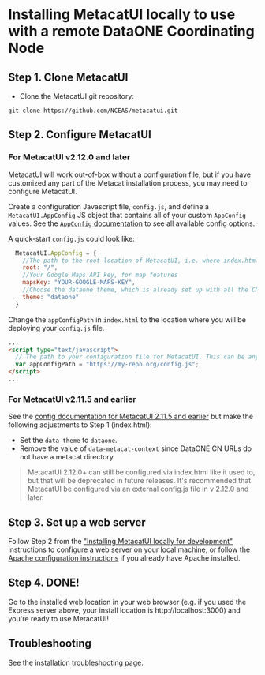 # Installing MetacatUI locally to use with a remote DataONE Coordinating Node

## Step 1. Clone MetacatUI
- Clone the MetacatUI git repository:

```
git clone https://github.com/NCEAS/metacatui.git
```

## Step 2. Configure MetacatUI

### For MetacatUI v2.12.0 and later
MetacatUI will work out-of-box without a configuration file, but if you have customized
any part of the Metacat installation process, you may need to configure MetacatUI.

Create a configuration Javascript file, `config.js`, and define a `MetacatUI.AppConfig` JS object
that contains all of your custom `AppConfig` values. See the [`AppConfig` documentation](../docs/AppConfig.html) to see
all available config options.

A quick-start `config.js` could look like:

  ```javascript
    MetacatUI.AppConfig = {
      //The path to the root location of MetacatUI, i.e. where index.html is
      root: "/",
      //Your Google Maps API key, for map features
      mapsKey: "YOUR-GOOGLE-MAPS-KEY",
      //Choose the dataone theme, which is already set up with all the CN values
      theme: "dataone"
    }
  ```

Change the `appConfigPath` in `index.html` to the location where you will be deploying your `config.js` file.

  ```html
  ...
  <script type="text/javascript">
    // The path to your configuration file for MetacatUI. This can be any web-accessible location.
    var appConfigPath = "https://my-repo.org/config.js";
  </script>
  ...
  ```

### For MetacatUI v2.11.5 and earlier
See the [config documentation for MetacatUI 2.11.5 and earlier](configuration/pre-2.12.0.html) but
make the following adjustments to Step 1 (index.html):

  - Set the `data-theme` to `dataone`.
  - Remove the value of `data-metacat-context` since DataONE CN URLs do not have a metacat directory

> MetacatUI 2.12.0+ can still be configured via index.html like it used to, but that will be deprecated in future releases.
It's recommended that MetacatUI be configured via an external config.js file in v 2.12.0 and later.

## Step 3. Set up a web server
Follow Step 2 from the ["Installing MetacatUI locally for development"](local.html#step-2-set-up-a-local-web-server) instructions to configure a web server on your local machine, or follow the [Apache configuration instructions](apache.html) if you already have Apache installed.

## Step 4. DONE!

Go to the installed web location in your web browser (e.g. if you used the Express server above, your install location is http://localhost:3000) and you're ready to use MetacatUI!

## Troubleshooting

See the installation [troubleshooting page](troubleshooting.md).
